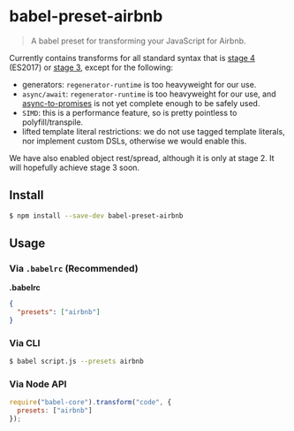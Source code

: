 # babel-preset-airbnb

> A babel preset for transforming your JavaScript for Airbnb.

Currently contains transforms for all standard syntax that is [stage 4](https://tc39.github.io/ecma262/) (ES2017) or [stage 3](https://github.com/tc39/proposals#active-proposals), except for the following:
 - generators: `regenerator-runtime` is too heavyweight for our use.
 - `async/await`: `regenerator-runtime` is too heavyweight for our use, and [async-to-promises](https://www.npmjs.com/package/babel-plugin-async-to-promises) is not yet complete enough to be safely used.
 - `SIMD`: this is a performance feature, so is pretty pointless to polyfill/transpile.
 - lifted template literal restrictions: we do not use tagged template literals, nor implement custom DSLs, otherwise we would enable this.

We have also enabled object rest/spread, although it is only at stage 2. It will hopefully achieve stage 3 soon.

## Install

```sh
$ npm install --save-dev babel-preset-airbnb
```

## Usage

### Via `.babelrc` (Recommended)

**.babelrc**

```json
{
  "presets": ["airbnb"]
}
```

### Via CLI

```sh
$ babel script.js --presets airbnb
```

### Via Node API

```javascript
require("babel-core").transform("code", {
  presets: ["airbnb"]
});
```
